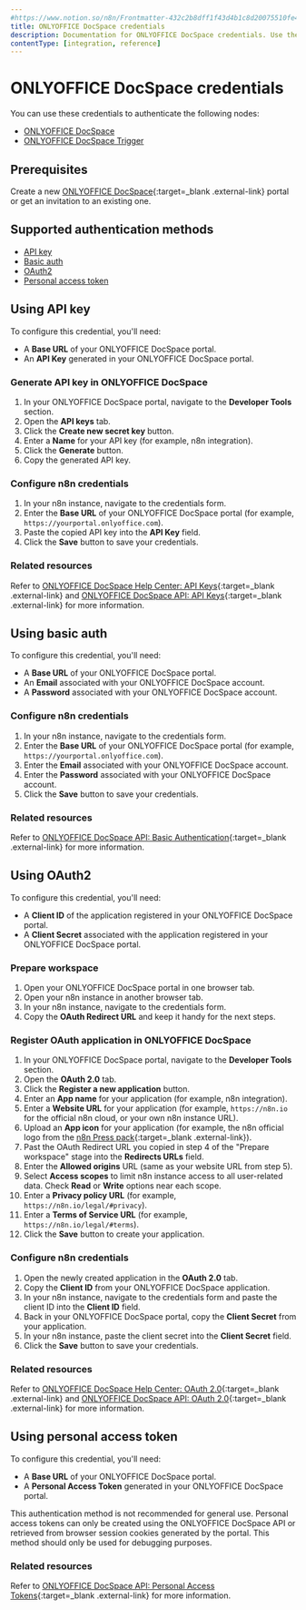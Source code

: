 ```yaml
---
#https://www.notion.so/n8n/Frontmatter-432c2b8dff1f43d4b1c8d20075510fe4
title: ONLYOFFICE DocSpace credentials
description: Documentation for ONLYOFFICE DocSpace credentials. Use these credentials to authenticate ONLYOFFICE in n8n, a workflow automation platform.
contentType: [integration, reference]
---
```


# ONLYOFFICE DocSpace credentials

You can use these credentials to authenticate the following nodes:

- [ONLYOFFICE DocSpace](/integrations/builtin/app-nodes/n8n-nodes-base.onlyofficedocspace/index.md)
- [ONLYOFFICE DocSpace Trigger](/integrations/builtin/trigger-nodes/n8n-nodes-base.onlyofficedocspacetrigger.md)

## Prerequisites

Create a new [ONLYOFFICE DocSpace](https://www.onlyoffice.com/docspace-registration.aspx){:target=_blank .external-link} portal or get an invitation to an existing one.

## Supported authentication methods

- [API key](#using-api-key)
- [Basic auth](#using-basic-auth)
- [OAuth2](#using-oauth2)
- [Personal access token](#using-personal-access-token)

## Using API key

To configure this credential, you'll need:

- A **Base URL** of your ONLYOFFICE DocSpace portal.
- An **API Key** generated in your ONLYOFFICE DocSpace portal.

### Generate API key in ONLYOFFICE DocSpace

1. In your ONLYOFFICE DocSpace portal, navigate to the **Developer Tools** section.
2. Open the **API keys** tab.
3. Click the **Create new secret key** button.
4. Enter a **Name** for your API key (for example, n8n integration).
5. Click the **Generate** button.
6. Copy the generated API key.

### Configure n8n credentials

1. In your n8n instance, navigate to the credentials form.
2. Enter the **Base URL** of your ONLYOFFICE DocSpace portal (for example, `https://yourportal.onlyoffice.com`).
3. Paste the copied API key into the **API Key** field.
4. Click the **Save** button to save your credentials.

### Related resources

Refer to [ONLYOFFICE DocSpace Help Center: API Keys](https://helpcenter.onlyoffice.com/docspace/configuration/docspace-developer-tools-settings.aspx#apikeys_block){:target=_blank .external-link} and [ONLYOFFICE DocSpace API: API Keys](https://api.onlyoffice.com/docspace/api-backend/get-started/authentication/api-keys/){:target=_blank .external-link} for more information.

## Using basic auth

To configure this credential, you'll need:

- A **Base URL** of your ONLYOFFICE DocSpace portal.
- An **Email** associated with your ONLYOFFICE DocSpace account.
- A **Password** associated with your ONLYOFFICE DocSpace account.

### Configure n8n credentials

1. In your n8n instance, navigate to the credentials form.
2. Enter the **Base URL** of your ONLYOFFICE DocSpace portal (for example, `https://yourportal.onlyoffice.com`).
3. Enter the **Email** associated with your ONLYOFFICE DocSpace account.
4. Enter the **Password** associated with your ONLYOFFICE DocSpace account.
5. Click the **Save** button to save your credentials.

### Related resources

Refer to [ONLYOFFICE DocSpace API: Basic Authentication](https://api.onlyoffice.com/docspace/api-backend/get-started/authentication/basic-authentication/){:target=_blank .external-link} for more information.

## Using OAuth2

To configure this credential, you'll need:

- A **Client ID** of the application registered in your ONLYOFFICE DocSpace portal.
- A **Client Secret** associated with the application registered in your ONLYOFFICE DocSpace portal.

### Prepare workspace

1. Open your ONLYOFFICE DocSpace portal in one browser tab.
2. Open your n8n instance in another browser tab.
3. In your n8n instance, navigate to the credentials form.
4. Copy the **OAuth Redirect URL** and keep it handy for the next steps.

### Register OAuth application in ONLYOFFICE DocSpace

1. In your ONLYOFFICE DocSpace portal, navigate to the **Developer Tools** section.
2. Open the **OAuth 2.0** tab.
3. Click the **Register a new application** button.
4. Enter an **App name** for your application (for example, n8n integration).
5. Enter a **Website URL** for your application (for example, `https://n8n.io` for the official n8n cloud, or your own n8n instance URL).
6. Upload an **App icon** for your application (for example, the n8n official logo from the [n8n Press pack](https://drive.google.com/drive/folders/1kz359pqtiw5-hoNGgaXQ-VzLCyKW_Qi1?usp=sharing){:target=_blank .external-link}).
7. Past the OAuth Redirect URL you copied in step 4 of the "Prepare workspace" stage into the **Redirects URLs** field.
8. Enter the **Allowed origins** URL (same as your website URL from step 5).
9. Select **Access scopes** to limit n8n instance access to all user-related data. Check **Read** or **Write** options near each scope.
10. Enter a **Privacy policy URL** (for example, `https://n8n.io/legal/#privacy`).
11. Enter a **Terms of Service URL** (for example, `https://n8n.io/legal/#terms`).
12. Click the **Save** button to create your application.

### Configure n8n credentials

1. Open the newly created application in the **OAuth 2.0** tab.
2. Copy the **Client ID** from your ONLYOFFICE DocSpace application.
3. In your n8n instance, navigate to the credentials form and paste the client ID into the **Client ID** field.
4. Back in your ONLYOFFICE DocSpace portal, copy the **Client Secret** from your application.
5. In your n8n instance, paste the client secret into the **Client Secret** field.
6. Click the **Save** button to save your credentials.

### Related resources

Refer to [ONLYOFFICE DocSpace Help Center: OAuth 2.0](https://helpcenter.onlyoffice.com/docspace/configuration/docspace-developer-tools-settings.aspx#oauth_block){:target=_blank .external-link} and [ONLYOFFICE DocSpace API: OAuth 2.0](https://api.onlyoffice.com/docspace/api-backend/get-started/authentication/oauth2/){:target=_blank .external-link} for more information.

## Using personal access token

To configure this credential, you'll need:

- A **Base URL** of your ONLYOFFICE DocSpace portal.
- A **Personal Access Token** generated in your ONLYOFFICE DocSpace portal.

This authentication method is not recommended for general use. Personal access tokens can only be created using the ONLYOFFICE DocSpace API or retrieved from browser session cookies generated by the portal. This method should only be used for debugging purposes.

### Related resources

Refer to [ONLYOFFICE DocSpace API: Personal Access Tokens](https://api.onlyoffice.com/docspace/api-backend/get-started/authentication/personal-access-tokens/){:target=_blank .external-link} for more information.
